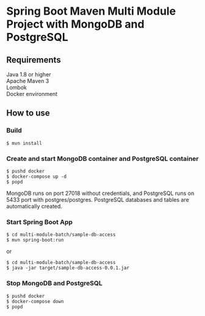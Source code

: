 # Spring Boot Maven Multi Module Project with MongoDB and PostgreSQL

## Requirements 

Java 1.8 or higher  
Apache Maven 3  
Lombok  
Docker environment  

## How to use

### Build
```
$ mvn install
```

### Create and start MongoDB container and PostgreSQL container
```
$ pushd docker
$ docker-compose up -d
$ popd
```
MongoDB runs on port 27018 without credentials, and PostgreSQL runs on 5433 port with postgres/postgres.
PostgreSQL databases and tables are automatically created.

### Start Spring Boot App
```
$ cd multi-module-batch/sample-db-access
$ mvn spring-boot:run
```
or  
```
$ cd multi-module-batch/sample-db-access
$ java -jar target/sample-db-access-0.0.1.jar
```

### Stop MongoDB and PostgreSQL
```
$ pushd docker
$ docker-compose down
$ popd
```
